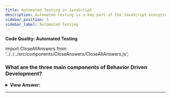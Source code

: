 ```yaml
---
title: Automated Testing in JavaScript
description: Automated testing is a key part of the JavaScript ecosystem. It is a process that allows you to test your code without having to write a lot of code.
sidebar_position: 5
sidebar_label: Automated Testing
---
```


**Code Quality: Automated Testing**

import CloseAllAnswers from '../../../src/components/CloseAnswers/CloseAllAnswers.js';

<CloseAllAnswers />

### What are the three main components of Behavior Driven Development?

<details>
  <summary>
    <strong>View Answer:</strong>
  </summary>
  <div>
    <div>
      <strong>Interview Response:</strong> The three main components of
      behavior-driven development include testing, documentation, and clear
      examples.
    </div>
  </div>
</details>

---
